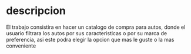# descripcion
El trabajo consistira en hacer un catalogo de compra para autos, donde el usuario filtrara los autos por sus caracteristicas o por su marca de preferencia, asi este podra elegir la opcion que mas le guste o la mas conveniente
